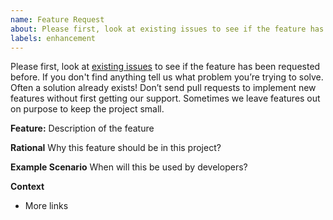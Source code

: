 ```yaml
---
name: Feature Request
about: Please first, look at existing issues to see if the feature has been requested before.
labels: enhancement
---
```

Please first, look at [existing issues](https://github.com/ismailbaskin/quarkus-zalando-problem-extension/issues) to see if the feature has been requested before. If you don't find anything tell us what problem you’re trying to solve. Often a solution already exists! Don’t send pull requests to implement new features without first getting our support. Sometimes we leave features out on purpose to keep the project small.

**Feature:**
Description of the feature

**Rational**
Why this feature should be in this project?

**Example Scenario**
When will this be used by developers?

**Context**
 * More links
